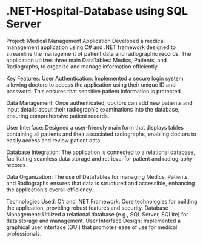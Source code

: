 # .NET-Hospital-Database using SQL Server

Project: Medical Management Application
Developed a medical management application using C# and .NET framework designed to streamline the management of patient data and radiographic records. The application utilizes three main DataTables: Medics, Patients, and Radiographs, to organize and manage information efficiently.

Key Features:
User Authentication: Implemented a secure login system allowing doctors to access the application using their unique ID and password. This ensures that sensitive patient information is protected.

Data Management: Once authenticated, doctors can add new patients and input details about their radiographic examinations into the database, ensuring comprehensive patient records.

User Interface: Designed a user-friendly main form that displays tables containing all patients and their associated radiographs, enabling doctors to easily access and review patient data.

Database Integration: The application is connected to a relational database, facilitating seamless data storage and retrieval for patient and radiography records.

Data Organization: The use of DataTables for managing Medics, Patients, and Radiographs ensures that data is structured and accessible, enhancing the application's overall efficiency.

Technologies Used:
C# and .NET Framework: Core technologies for building the application, providing robust features and security.
Database Management: Utilized a relational database (e.g., SQL Server, SQLite) for data storage and management.
User Interface Design: Implemented a graphical user interface (GUI) that promotes ease of use for medical professionals.
